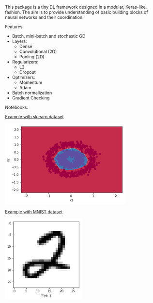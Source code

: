 This package is a tiny DL framework designed in a modular, Keras-like, fashion. The aim is to provide understanding of basic building blocks of neural networks and their coordination.

Features:
- Batch, mini-batch and stochastic GD
- Layers:
  - Dense
  - Convolutional (2D)
  - Pooling (2D)
- Regularizers:
  - L2
  - Dropout
- Optimizers:
  - Momentum
  - Adam
- Batch normalization
- Gradient Checking

Notebooks:

[Example with sklearn dataset](https://nbviewer.jupyter.org/github/polakowo/tinynet/blob/master/examples/sklearn.ipynb)

![](examples/images/sklearn.png)

[Example with MNIST dataset](https://nbviewer.jupyter.org/github/polakowo/tinynet/blob/master/examples/mnist.ipynb)

![](examples/images/mnist.png)
